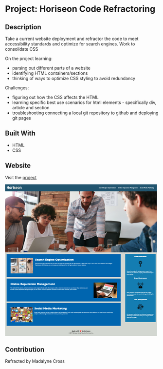 # Project: Horiseon Code Refractoring

## Description
Take a current website deployment and refractor the code to meet accessibility standards and optimize for search engines. Work to consolidate CSS

On the project learning: 
* parsing out different parts of a website 
* identifying HTML containers/sections
* thinking of ways to optimize CSS styling to avoid redundancy 

Challenges:
* figuring out how the CSS affects the HTML
* learning specific best use scenarios for html elements - specifically div, article and section 
* troubleshooting connecting a local git repository to github and deploying git pages

## Built With
* HTML
* CSS
  

## Website
Visit the [project](https://violanerd.github.io/Horiseon/)

<a href="https://violanerd.github.io/Horiseon/">
<img src="./assets/images/image.png" alt="Snapshot of Horiseon website">
</a>

## Contribution

Refracted by Madalyne Cross